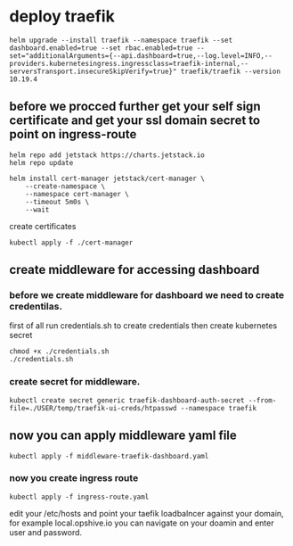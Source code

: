 
# deploy traefik


```
helm upgrade --install traefik --namespace traefik --set dashboard.enabled=true --set rbac.enabled=true --set="additionalArguments={--api.dashboard=true,--log.level=INFO,--providers.kubernetesingress.ingressclass=traefik-internal,--serversTransport.insecureSkipVerify=true}" traefik/traefik --version 10.19.4

```
## before we procced further get your self sign certificate and get your ssl domain secret to point on ingress-route

```
helm repo add jetstack https://charts.jetstack.io
helm repo update

helm install cert-manager jetstack/cert-manager \
    --create-namespace \
    --namespace cert-manager \
    --timeout 5m0s \
    --wait
```
create certificates
```
kubectl apply -f ./cert-manager
```

## create middleware for accessing dashboard
### before we create middleware for dashboard we need to create credentilas.
first of all run credentials.sh to create credentials then create kubernetes secret

```
chmod +x ./credentials.sh
./credentials.sh
```

### create secret for middleware.
```
kubectl create secret generic traefik-dashboard-auth-secret --from-file=./USER/temp/traefik-ui-creds/htpasswd --namespace traefik
```
## now you can apply middleware yaml file

```
kubectl apply -f middleware-traefik-dashboard.yaml
```
### now you create ingress route 

```
kubectl apply -f ingress-route.yaml

```
edit your /etc/hosts and point your taefik loadbalncer against your domain, for example local.opshive.io
you can navigate on your doamin and enter user and password. 

